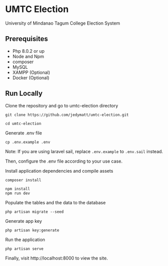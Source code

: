 # UMTC Election

University of Mindanao Tagum College Election System

## Prerequisites

* Php 8.0.2 or up
* Node and Npm
* composer
* MySQL
* XAMPP (Optional)
* Docker (Optional)

## Run Locally

Clone the repository and go to umtc-election directory
```shell
git clone https://github.com/jedymatt/umtc-election.git

cd umtc-election
```

Generate .env file
```shell
cp .env.example .env
```

Note: If you are using laravel sail, replace `.env.example` to `.env.sail` instead.

Then, configure the .env file according to your use case.

Install application dependencies and compile assets
```shell
composer install

npm install
npm run dev
```

Populate the tables and the data to the database
```shell
php artisan migrate --seed
```

Generate app key
```shell
php artisan key:generate
```

Run the application
```shell
php artisan serve
```
Finally, visit http://localhost:8000 to view the site.
